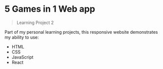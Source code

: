 # 5 Games in 1 Web app
> Learning Project 2

Part of my personal learning projects, this responsive website demonstrates my ability to use:
- HTML
- CSS
- JavaScript
- React
